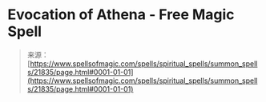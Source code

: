 <!--yml
category: 未分类
date: 2024-06-12 19:05:42
-->

# Evocation of Athena - Free Magic Spell

> 来源：[https://www.spellsofmagic.com/spells/spiritual_spells/summon_spells/21835/page.html#0001-01-01](https://www.spellsofmagic.com/spells/spiritual_spells/summon_spells/21835/page.html#0001-01-01)